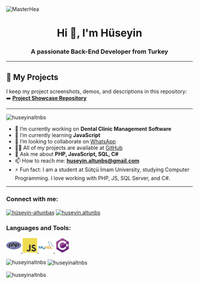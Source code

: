 ![MasterHea](./images/MasterHea.png)

<h1 align="center">Hi 👋, I'm Hüseyin</h1>
<h3 align="center">A passionate Back-End Developer from Turkey</h3>

---

## 📂 My Projects
I keep my project screenshots, demos, and descriptions in this repository:  
➡️ **[Project Showcase Repository](https://github.com/huseyinaltnbs/Project_Showcase)**

---

<p align="left"> 
  <img src="https://komarev.com/ghpvc/?username=huseyinaltnbs&label=Profile%20views&color=0e75b6&style=flat" alt="huseyinaltnbs" /> 
</p>

- 🔭 I’m currently working on **Dental Clinic Management Software**  
- 🌱 I’m currently learning **JavaScript**  
- 👯 I’m looking to collaborate on [WhatsApp](https://wa.me/+905457840144)  
- 👨‍💻 All of my projects are available at [GitHub](https://github.com/huseyinaltnbs)  
- 💬 Ask me about **PHP, JavaScript, SQL, C#**  
- 📫 How to reach me: **huseyin.altunbs@gmail.com**  
- ⚡ Fun fact: I am a student at Sütçü İmam University, studying Computer Programming. I love working with PHP, JS, SQL Server, and C#.  

---

<h3 align="left">Connect with me:</h3>
<p align="left">
<a href="https://www.linkedin.com/in/h%C3%BCseyin-altunba%C5%9F/" target="_blank"><img align="center" src="https://raw.githubusercontent.com/rahuldkjain/github-profile-readme-generator/master/src/images/icons/Social/linked-in-alt.svg" alt="hüseyin-altunbaş" height="30" width="40" /></a>
<a href="https://www.instagram.com/altunbs.huseyin/" target="_blank"><img align="center" src="https://raw.githubusercontent.com/rahuldkjain/github-profile-readme-generator/master/src/images/icons/Social/instagram.svg" alt="huseyin.altunbs" height="30" width="40" /></a>
</p>

<h3 align="left">Languages and Tools:</h3>
<p align="left"> 
<a href="https://www.php.net" target="_blank" rel="noreferrer"> <img src="https://raw.githubusercontent.com/devicons/devicon/master/icons/php/php-original.svg" alt="php" width="40" height="40"/> </a>  
<a href="https://developer.mozilla.org/en-US/docs/Web/JavaScript" target="_blank" rel="noreferrer"> <img src="https://raw.githubusercontent.com/devicons/devicon/master/icons/javascript/javascript-original.svg" alt="javascript" width="40" height="40"/> </a> 
<a href="https://www.mysql.com/" target="_blank" rel="noreferrer"> <img src="https://raw.githubusercontent.com/devicons/devicon/master/icons/mysql/mysql-original-wordmark.svg" alt="mysql" width="40" height="40"/> </a>   
<a href="https://www.w3schools.com/cs/" target="_blank" rel="noreferrer"> <img src="https://raw.githubusercontent.com/devicons/devicon/master/icons/csharp/csharp-original.svg" alt="csharp" width="40" height="40"/> </a> 
</p>

<p><img align="left" src="https://github-readme-stats.vercel.app/api/top-langs?username=huseyinaltnbs&show_icons=true&locale=en&layout=compact" alt="huseyinaltnbs" /></p>
<p>&nbsp;<img align="center" src="https://github-readme-stats.vercel.app/api?username=huseyinaltnbs&show_icons=true&locale=en" alt="huseyinaltnbs" /></p>
<p><img align="center" src="https://github-readme-streak-stats.herokuapp.com/?user=huseyinaltnbs&" alt="huseyinaltnbs" /></p>

